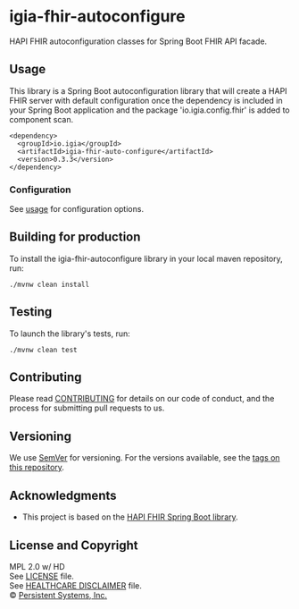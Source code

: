 # igia-fhir-autoconfigure

HAPI FHIR autoconfiguration classes for Spring Boot FHIR API facade.

## Usage

This library is a Spring Boot autoconfiguration library that will create a HAPI FHIR server with default configuration once the dependency is included in your Spring Boot application and the package 'io.igia.config.fhir' is added to component scan.
```
<dependency>
  <groupId>io.igia</groupId>
  <artifactId>igia-fhir-auto-configure</artifactId>
  <version>0.3.3</version>
</dependency>

```

### Configuration

See [usage](https://github.com/igia/igia-fhir-autoconfigure/blob/master/docs/usage.md) for configuration options.


## Building for production

To install the igia-fhir-autoconfigure library in your local maven repository, run:

    ./mvnw clean install

## Testing

To launch the library's tests, run:

    ./mvnw clean test

## Contributing

Please read [CONTRIBUTING](https://igia.github.io/docs/contributing/) for details on our code of conduct, and the process for submitting pull requests to us.

## Versioning

We use [SemVer](http://semver.org/) for versioning. For the versions available, see the [tags on this repository](https://github.com/igia/igia-fhir-autoconfigure/tags).

## Acknowledgments

* This project is based on the [HAPI FHIR Spring Boot library](https://github.com/jamesagnew/hapi-fhir/tree/master/hapi-fhir-spring-boot).

## License and Copyright

MPL 2.0 w/ HD  
See [LICENSE](LICENSE) file.  
See [HEALTHCARE DISCLAIMER](HD.md) file.  
© [Persistent Systems, Inc.](https://www.persistent.com)